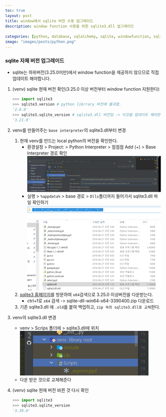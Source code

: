 ```yaml
---
toc: true
layout: post
title: window에서 sqlite 버전 수동 업그레이드
description: window function 사용을 위한 sqlite3.dll 업그레이드

categories: [python, database, sqlalchemy, sqlite, windowfunction, sqlite3.dll]
image: "images/posts/python.png"
---
```


### sqlite 자체 버전 업그레이드
- sqlite는 하위버전(3.25.0미만)에서 window function을 제공하지 않으므로 직접 업데이트 해야합니다.

1. (venv) sqlite 현재 버전 확인(3.25.0 이상 버전부터 window function 지원한다)
    ```python
    >>> import sqlite3
    >>> sqlite3.version # python librrary 버전에 불과함.
    '2.6.0'
    >>> sqlite3.sqlite_version # sqlite3.dll 버전임 -> 이것을 업데이트 해야한다.
    '3.21.0'
    ```
2. venv를 만들어주는 `base interpreter`의 sqlite3.dll부터 변경
    1. 현재 venv를 만드는 local python의 버전을 확인한다.
        - 환경설정 > Project: > Python Interpreter > 점점점 Add (+) > Base Interpreter 경로 확인
        ![20221019222134](https://raw.githubusercontent.com/is3js/screenshots/main/20221019222134.png)
        - 실행 > `%appdata%` > base 경로 > `Dlls`폴더까지 들어가서 sqlite3.dll 파일 확인하기
        ![20221019222609](https://raw.githubusercontent.com/is3js/screenshots/main/20221019222609.png)
    2. [sqlite3 홈페이지](https://sqlite.org/download.html)를 방문하여 `x64`검색으로 3.25.0 이상버전을 다운받는다.
        - ctrl+f로 `x64` 검색 -> sqlite-dll-win64-x64-3390400.zip 다운로드
    3. 기존 sqlite3.dll 에 `.old`를 붙여 백업하고, `zip 속의 sqlite3.dll로 교체`한다.

3. venv의 sqlite3.dll 변경
    - venv > Scrips 폴더에 > sqlite3.dll에 위치
        ![20221019224637](https://raw.githubusercontent.com/is3js/screenshots/main/20221019224637.png)
    - 다운 받은 것으로 교체해준다
    
4. (venv) sqlite 현재 버전 바뀐 것 다시 확인
    ```python
    >>> import sqlite3
    >>> sqlite3.sqlite_version 
    '3.39.0'
    ```